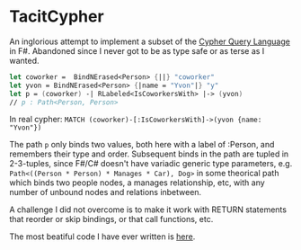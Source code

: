 # TacitCypher

An inglorious attempt to implement a subset of the [Cypher Query Language](https://neo4j.com/developer/cypher-query-language/) in F#. Abandoned since I never got to be as type safe or as terse as I wanted.

```fsharp
let coworker =  BindNErased<Person> {||} "coworker"
let yvon = BindNErased<Person> {|name = "Yvon"|} "y"
let p = (coworker) -| RLabeled<IsCoworkersWith> |-> (yvon)
// p : Path<Person, Person>
```
In real cypher: `MATCH (coworker)-[:IsCoworkersWith]->(yvon {name: "Yvon"})`

The path `p` only binds two values, both here with a label of :Person, and remembers their type and order. Subsequent binds in the path are tupled in 2-3-tuples, since F#/C# doesn't have variadic generic type parameters, e.g. `Path<((Person * Person) * Manages * Car), Dog>` in some theorical path which binds two people nodes, a manages relationship, etc, with any number of unbound nodes and relations inbetween.

A challenge I did not overcome is to make it work with RETURN statements that reorder or skip bindings, or that call functions, etc.

The most beatiful code I have ever written is [here](https://github.com/dunkyl/TacitCypher/blob/main/TacitCypher/Pattern_via_interface.fs#L185-L271).